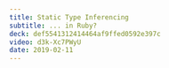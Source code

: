 ```yaml
---
title: Static Type Inferencing
subtitle: ... in Ruby?
deck: def5541312414464af9ffed0592e397c
video: d3k-Xc7PWyU
date: 2019-02-11
---
```

